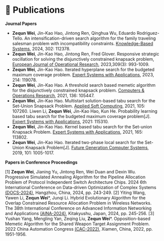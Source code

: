 
# 📝 Publications 

<!--
## 🎙 Speech Synthesis


<div class='paper-box'><div class='paper-box-image'><div><div class="badge">NeurIPS 2019</div><img src='images/fs.png' alt="sym" width="100%"></div></div>
<div class='paper-box-text' markdown="1">

[FastSpeech: Fast, Robust and Controllable Text to Speech](https://papers.nips.cc/paper/8580-fastspeech-fast-robust-and-controllable-text-to-speech.pdf) \\
**Yi Ren**, Yangjun Ruan, Xu Tan, Tao Qin, Sheng Zhao, Zhou Zhao, Tie-Yan Liu

[**Project**](https://speechresearch.github.io/fastspeech/) <strong><span class='show_paper_citations' data='4FA6C0AAAAAJ:qjMakFHDy7sC'></span></strong>

- FastSpeech is the first fully parallel end-to-end speech synthesis model.
- **Academic Impact**: This work is included by many famous speech synthesis open-source projects, such as [ESPNet ![](https://img.shields.io/github/stars/espnet/espnet?style=social)](https://github.com/espnet/espnet). Our work are promoted by more than 20 media and forums, such as [机器之心](https://mp.weixin.qq.com/s/UkFadiUBy-Ymn-zhJ95JcQ)、[InfoQ](https://www.infoq.cn/article/tvy7hnin8bjvlm6g0myu).
- **Industry Impact**: FastSpeech has been deployed in [Microsoft Azure TTS service](https://techcommunity.microsoft.com/t5/azure-ai/neural-text-to-speech-extends-support-to-15-more-languages-with/ba-p/1505911) and supports 49 more languages with state-of-the-art AI quality. It was also shown as a text-to-speech system acceleration example in [NVIDIA GTC2020](https://resources.nvidia.com/events/GTC2020s21420).
</div>
</div>


<div class='paper-box'><div class='paper-box-image'><div><div class="badge">ICLR 2021</div><img src='images/fs2.png' alt="sym" width="100%"></div></div>
<div class='paper-box-text' markdown="1">

[FastSpeech 2: Fast and High-Quality End-to-End Text to Speech](https://arxiv.org/abs/2006.04558) \\
**Yi Ren**, Chenxu Hu, Xu Tan, Tao Qin, Sheng Zhao, Zhou Zhao, Tie-Yan Liu

[**Project**](https://speechresearch.github.io/fastspeech2/) <strong><span class='show_paper_citations' data='4FA6C0AAAAAJ:LkGwnXOMwfcC'></span></strong>
  - This work is included by many famous speech synthesis open-source projects, such as [PaddlePaddle/Parakeet ![](https://img.shields.io/github/stars/PaddlePaddle/PaddleSpeech?style=social)](https://github.com/PaddlePaddle/PaddleSpeech), [ESPNet ![](https://img.shields.io/github/stars/espnet/espnet?style=social)](https://github.com/espnet/espnet) and [fairseq ![](https://img.shields.io/github/stars/pytorch/fairseq?style=social)](https://github.com/pytorch/fairseq).
</div>
</div>


<div class='paper-box'><div class='paper-box-image'><div><div class="badge">ICLR 2024</div><img src='images/mega.png' alt="sym" width="100%"></div></div>
<div class='paper-box-text' markdown="1">

[Mega-TTS 2: Boosting Prompting Mechanisms for Zero-Shot Speech Synthesis](https://openreview.net/forum?id=mvMI3N4AvD) \\ 
Ziyue Jiang, Jinglin Liu, **Yi Ren**, et al.

[**Project**](https://boostprompt.github.io/boostprompt/) 
  - This work has been deployed on many TikTok products.
  - Advandced zero-shot voice cloning model.
</div>
</div>


<div class='paper-box'><div class='paper-box-image'><div><div class="badge">AAAI 2022</div><img src='images/diffsinger.png' alt="sym" width="100%"></div></div>
<div class='paper-box-text' markdown="1">

[DiffSinger: Singing Voice Synthesis via Shallow Diffusion Mechanism](https://arxiv.org/abs/2105.02446) \\
Jinglin Liu, Chengxi Li, **Yi Ren**, Feiyang Chen, Zhou Zhao

- Many [video demos](https://www.bilibili.com/video/BV1be411N7JA) created by the [DiffSinger community](https://github.com/openvpi) are released.
- DiffSinger was introduced in [a very popular video](https://www.bilibili.com/video/BV1uM411t7ZJ) (1600k+ views) on Bilibili!

- [**Project**](https://diffsinger.github.io/) \| [![](https://img.shields.io/github/stars/NATSpeech/NATSpeech?style=social&label=DiffSpeech Stars)](https://github.com/NATSpeech/NATSpeech) \| [![](https://img.shields.io/github/stars/MoonInTheRiver/DiffSinger?style=social&label=DiffSinger Stars)](https://github.com/MoonInTheRiver/DiffSinger) \| [![Hugging Face](https://img.shields.io/badge/%F0%9F%A4%97%20Hugging%20Face-blue?label=Demo)](https://huggingface.co/spaces/NATSpeech/DiffSpeech)
</div>
</div>


<div class='paper-box'><div class='paper-box-image'><div><div class="badge">NeurIPS 2021</div><img src='images/portaspeech.png' alt="sym" width="100%"></div></div>
<div class='paper-box-text' markdown="1">

[PortaSpeech: Portable and High-Quality Generative Text-to-Speech](https://arxiv.org/abs/2109.15166) \\
**Yi Ren**, Jinglin Liu, Zhou Zhao

[**Project**](https://portaspeech.github.io/) \| [![](https://img.shields.io/github/stars/NATSpeech/NATSpeech?style=social&label=Code+Stars)](https://github.com/NATSpeech/NATSpeech) \| [![Hugging Face](https://img.shields.io/badge/%F0%9F%A4%97%20Hugging%20Face-blue?label=Demo)](https://huggingface.co/spaces/NATSpeech/PortaSpeech)
</div>
</div>
-->

**Journal Papers**

- **Zequn Wei**, Jin-Kao Hao, Jintong Ren, Qinghua Wu, Eduardo Rodriguez-Tello. An intensification-driven search algorithm for the family traveling salesman problem with incompatibility constraints. [Knowledge-Based Systems](https://www.sciencedirect.com/science/article/abs/pii/S0950705124010128), 2024, 302: 112378.
- **Zequn Wei**, Jin-Kao Hao, Jintong Ren, Fred Glover. Responsive strategic oscillation for solving the disjunctively constrained knapsack problem, [European Journal of Operational Research](https://www.sciencedirect.com/science/article/abs/pii/S0377221723001248), 2023,309(3): 993-1009.  
- **Zequn Wei**, Jin-Kao Hao. Iterated hyperplane search for the budgeted maximum coverage problem. [Expert Systems with Applications](https://www.sciencedirect.com/science/article/pii/S0957417422020966), 2023, 214: 119078.
- **Zequn Wei**, Jin-Kao Hao. A threshold search based memetic algorithm for the disjunctively constrained knapsack problem. [Computers & Operations Research](https://www.sciencedirect.com/science/article/pii/S030505482100201X), 2021, 136: 105447.
- **Zequn Wei**, Jin-Kao Hao. Multistart solution-based tabu search for the Set-Union Snapsack Problem. [Applied Soft Computing](https://www.sciencedirect.com/science/article/pii/S1568494621001836), 2021, 105: 107260.
Liwen Li, **Zequn Wei**, Jin-Kao Hao, Kun He. Probability learning based tabu search for the budgeted maximum coverage problem[J]. [Expert Systems with Applications](https://www.sciencedirect.com/science/article/pii/S0957417421007399), 2021: 115310.
- **Zequn Wei**, Jin-Kao Hao. Kernel based tabu search for the Set-union Knapsack Problem. [Expert Systems with Applications](https://www.sciencedirect.com/science/article/pii/S0957417420306199), 2021, 165: 113802.
- **Zequn Wei**, Jin-Kao Hao. Iterated two-phase local search for the Set-Union Knapsack Problem[J]. [Future Generation Computer Systems](https://www.sciencedirect.com/science/article/pii/S0167739X19306569), 2019, 101: 1005-1017. 

**Papers in Conference Proceedings**

[1] **Zequn Wei**, Jianing Yu, Jintong Ren, Wei Duan and Dexin Wu. Progressive Simulated Annealing Algorithm for the Pipeline Allocation Problem of Protocol Independent Switch Architecture Chips. 2024 6th International Conference on Data-driven Optimization of Complex Systems [(DOCS-2024)](https://ieeexplore.ieee.org/abstract/document/10704552), Hangzhou, China, 2024, pp. 243-249.
[2] Yiting Wang, Yawen Li, **Zequn Wei***, Junqi Li. Hybrid Evolutionary Algorithm for the Overlap Constrained Resource Allocation Problem in Wireless Networks. The 38th International Conference on Advanced Information Networking and Applications [(AINA-2024)](https://link.springer.com/book/10.1007/978-3-031-57870-0), Kitakyushu, Japan, 2024, pp. 245-256.
[3] Yushan Yang, Mengling Yan, Zeqing Liu, **Zequn Wei***. Opposition-based Memetic Algorithm for the Shared Weapon Target Assignment Problem. 2022 China Automation Congress [(CAC-2022)](https://ieeexplore.ieee.org/document/10056059), Xiamen, China, 2022, pp. 1951-1956.